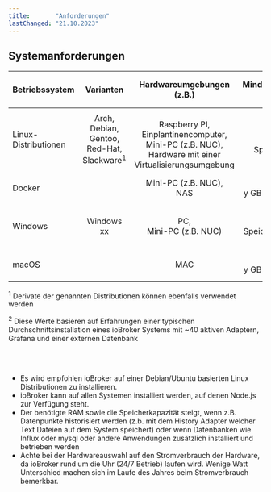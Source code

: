 ```yaml
---
title:       "Anforderungen"
lastChanged: "21.10.2023"
---
```



## Systemanforderungen
| Betriebssystem | Varianten | Hardwareumgebungen (z.B.) | Mindestanforderungen für ioBroker | Empfohlene Ressourcen für ioBroker <sup>2</sup> 
|---|:---------:|:---------:|:---------:|:---------:|
Linux-Distributionen | Arch, <br>Debian, <br> Gentoo, <br> Red-Hat, <br> Slackware<sup>1</sup> | <br> Raspberry PI, <br> Einplantinencomputer, <br> Mini-PC (z.B. NUC), <br> Hardware mit einer Virtualisierungsumgebung | 2 GB RAM <br> 32 GB Speicherkapazität  | >= 4 GB (besser 6 GB - 8 GB) RAM <br> >= 64 GB Speicherkapazität 
Docker | | Mini-PC (z.B. NUC), <br> NAS <br> | x GB RAM <br> y GB Speicherkapazität  | x GB RAM <br> y GB Speicherkapazität 
Windows | Windows xx | PC, <br> Mini-PC (z.B. NUC)| 4 GB RAM <br> 50 GB Speicherkapazität  (inkl. OS) | 8 GB RAM <br> 100 GB Speicherkapazität  (inkl. OS)
macOS | | MAC |x GB RAM <br> y GB Speicherkapazität  | x GB RAM <br> y GB Speicherkapazität 

<sup>1</sup> Derivate der genannten Distributionen können ebenfalls verwendet werden

<sup>2</sup> Diese Werte basieren auf Erfahrungen einer typischen Durchschnittsinstallation eines ioBroker Systems mit ~40 aktiven Adaptern, Grafana und einer externen Datenbank

<br>
<br>

- Es wird empfohlen ioBroker auf einer Debian/Ubuntu basierten Linux Distributionen zu installieren.
- ioBroker kann auf allen Systemen installiert werden, auf denen Node.js zur Verfügung steht.
- Der benötigte RAM sowie die Speicherkapazität steigt, wenn z.B. Datenpunkte historisiert werden (z.b. mit dem History Adapter welcher Text Dateien auf dem System speichert) oder wenn Datenbanken wie Influx oder mysql oder andere Anwendungen zusätzlich installiert und betrieben werden
- Achte bei der Hardwareauswahl auf den Stromverbrauch der Hardware, da ioBroker rund um die Uhr (24/7 Betrieb) laufen wird. Wenige Watt Unterschied machen sich im Laufe des Jahres beim Stromverbrauch bemerkbar.
